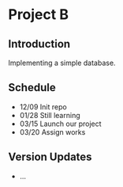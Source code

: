 # Project B

## Introduction
Implementing a simple database.

## Schedule
- 12/09 Init repo
- 01/28 Still learning
- 03/15 Launch our project
- 03/20 Assign works

## Version Updates
- ...
